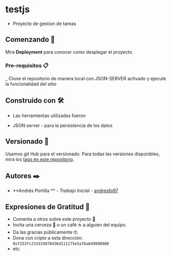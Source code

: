# testjs

* Proyecto de gestion de tareas

## Comenzando 🚀


Mira **Deployment** para conocer como desplegar el proyecto.


### Pre-requisitos 📋

_ Clone el repositorio de manera local  con JSON-SERVER activado y ejecute la funcionalidad del sitio  



## Construido con 🛠️

* Las herramientas utilizadas fueron 

* JSON server - para la persistencia de los datos


## Versionado 📌

Usamos git Hub para el versionado. Para todas las versiones disponibles, mira los [tags en este repositorio](https://github.com/andresfp97/testjs.git).

## Autores ✒️



* **Andrés Portilla ** - *Trabajo Inicial* - [andresfp97]()


## Expresiones de Gratitud 🎁

* Comenta a otros sobre este proyecto 📢
* Invita una cerveza 🍺 o un café ☕ a alguien del equipo. 
* Da las gracias públicamente 🤓.
* Dona con cripto a esta dirección: `0xf253fc233333078436d111175e5a76a649890000`
* etc.
